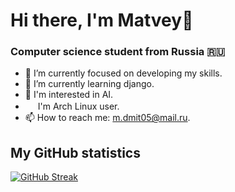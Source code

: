 # Hi there, I'm Matvey👋
### Computer science student from Russia 🇷🇺
- 🔭 I’m currently focused on developing my skills.
- 🌱 I’m currently learning django.
- 🧠 I'm interested in AI.
- <img src="https://upload.wikimedia.org/wikipedia/commons/a/af/Tux.png" width="16px"/> I'm Arch Linux user.
- 📫 How to reach me: m.dmit05@mail.ru.
<!--
- 🤔 I’m looking for help with ...
- 💬 Ask me about 
-->

<!--
## My Codeforces

[![Codeforces Stats Card](https://codeforces-stats-api.herokuapp.com/stats?username=Boodoochai&theme=1)](https://codeforces.com/profile/Boodoochai)

[GitHub Readme Codeforces Stats](https://github.com/wweverma1/github-readme-codeforces-stats)
-->

<!--
## My Codewars

[![Codewars](https://github.r2v.ch/codewars?user=Boodoochai&top_languages=true)](https://www.codewars.com/users/Boodoochai/stats)
-->

<!--
## My LeetCode

[![LeetCode stats](https://leetcode-stats-six.vercel.app/api?username=Boodoochai&theme=dark)](https://github.com/Boodoochai/leetcode-stats)
-->

## My GitHub statistics

[![GitHub Streak](https://github-readme-streak-stats.herokuapp.com/?user=Boodoochai)](https://github.com/Boodoochai)

<!--
[![Top Langs](https://github-readme-stats.vercel.app/api/top-langs/?username=Boodoochai)](https://github.com/Boodoochai)
-->

<!-- Top used langs
Для компактной версии
[![Top Langs](https://github-readme-stats.vercel.app/api/top-langs/?username=Boodoochai&layout=compact)](https://github.com/Boodoochai/github-readme-stats)
Для подробной версии
[![Top Langs](https://github-readme-stats.vercel.app/api/top-langs/?username=Boodoochai)](https://github.com/Boodoochai/github-readme-stats)
-->

<!-- StackOferflow
Светлая большая:  
[![Omid Nikrah StackOverflow](https://github-readme-stackoverflow.vercel.app/?userID=21688495)](https://stackoverflow.com/users/21688495/boodoochai) 
Темная большая:   
[![Omid Nikrah StackOverflow](https://github-readme-stackoverflow.vercel.app/?userID=21688495&theme=dark)](https://stackoverflow.com/users/21688495/boodoochai)  
Светлая маленькая:   
[![Omid Nikrah StackOverflow](https://github-readme-stackoverflow.vercel.app/?userID=21688495&layout=compact)](https://stackoverflow.com/users/21688495/boodoochai)
Темная маленькая:   
[![Omid Nikrah StackOverflow](https://github-readme-stackoverflow.vercel.app/?userID=21688495&layout=compact&theme=dark)](https://stackoverflow.com/users/21688495/boodoochai)
-->

<!-- Leetcode
Светлая тема:  
[![LeetCode stats](https://leetcode-stats-six.vercel.app/api?username=Boodoochai)](https://github.com/Boodoochai/leetcode-stats)
Темная тема:  
[![LeetCode stats](https://leetcode-stats-six.vercel.app/api?username=Boodoochai&theme=dark)](https://github.com/Boodoochai/leetcode-stats)
-->

<!-- Codewars
Большой (big):
[![codewars](https://www.codewars.com/users/Boodoochai/badges/large)](https://www.codewars.com/users/Boodoochai)   
Маленький (small):  
[![codewars](https://www.codewars.com/users/Boodoochai/badges/small)](https://www.codewars.com/users/Boodoochai) 
Крошечный (micro):  
[![codewars](https://www.codewars.com/users/Boodoochai/badges/micro)](https://www.codewars.com/users/Boodoochai) 
-->

<!--- Github trophy
[![trophy](https://github-profile-trophy.vercel.app/?username=Boodoochai)](https://github.com/Boodoochai/github-profile-trophy) 
-->

<!--- Github stats
[![Anurag's GitHub stats](https://github-readme-stats.vercel.app/api?username=Boodoochai)](https://github.com/Boodoochai)
-->
